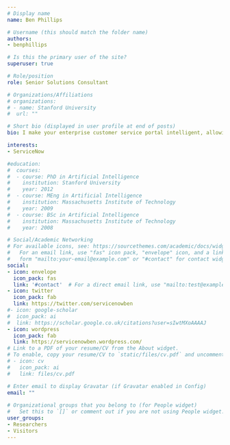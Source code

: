 ```yaml
---
# Display name
name: Ben Phillips

# Username (this should match the folder name)
authors:
- benphillips

# Is this the primary user of the site?
superuser: true

# Role/position
role: Senior Solutions Consultant

# Organizations/Affiliations
# organizations:
# - name: Stanford University
#  url: ""

# Short bio (displayed in user profile at end of posts)
bio: I make your enterprise customer service portal intelligent, allowing your business to save time and money, by integrating it with Astound's artificial intelligence platform, so your end users get quick and accurate resolutions!

interests:
- ServiceNow

#education:
#  courses:
#  - course: PhD in Artificial Intelligence
#    institution: Stanford University
#    year: 2012
#  - course: MEng in Artificial Intelligence
#    institution: Massachusetts Institute of Technology
#    year: 2009
#  - course: BSc in Artificial Intelligence
#    institution: Massachusetts Institute of Technology
#    year: 2008

# Social/Academic Networking
# For available icons, see: https://sourcethemes.com/academic/docs/widgets/#icons
#   For an email link, use "fas" icon pack, "envelope" icon, and a link in the
#   form "mailto:your-email@example.com" or "#contact" for contact widget.
social:
- icon: envelope
  icon_pack: fas
  link: '#contact'  # For a direct email link, use "mailto:test@example.org".
- icon: twitter
  icon_pack: fab
  link: https://twitter.com/servicenowben
#- icon: google-scholar
#  icon_pack: ai
#  link: https://scholar.google.co.uk/citations?user=sIwtMXoAAAAJ
- icon: wordpress
  icon_pack: fab
  link: https://servicenowben.wordpress.com/
# Link to a PDF of your resume/CV from the About widget.
# To enable, copy your resume/CV to `static/files/cv.pdf` and uncomment the lines below.  
# - icon: cv
#   icon_pack: ai
#   link: files/cv.pdf

# Enter email to display Gravatar (if Gravatar enabled in Config)
email: ""
  
# Organizational groups that you belong to (for People widget)
#   Set this to `[]` or comment out if you are not using People widget.  
user_groups:
- Researchers
- Visitors
---
```


